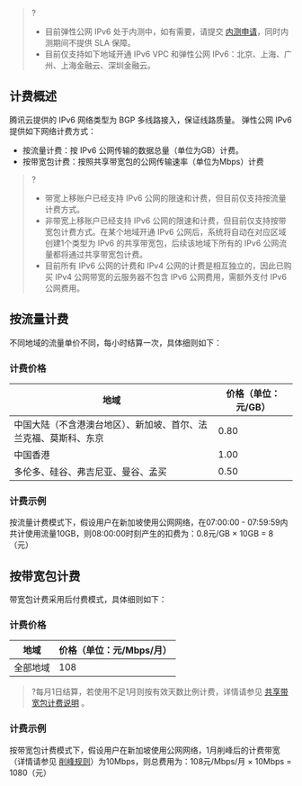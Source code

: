 >?
>- 目前弹性公网 IPv6 处于内测中，如有需要，请提交 [内测申请](https://cloud.tencent.com/apply/p/c28sebss8v)，同时内测期间不提供 SLA 保障。 
>- 目前仅支持如下地域开通 IPv6 VPC 和弹性公网 IPv6：北京、上海、广州、上海金融云、深圳金融云。
## 计费概述
腾讯云提供的 IPv6 网络类型为 BGP 多线路接入，保证线路质量。
弹性公网 IPv6 提供如下网络计费方式：
- 按流量计费：按 IPv6 公网传输的数据总量（单位为GB）计费。
- 按带宽包计费：按照共享带宽包的公网传输速率（单位为Mbps）计费

>?
>- 带宽上移账户已经支持 IPv6 公网的限速和计费，但目前仅支持按流量计费方式。
>- 非带宽上移账户已经支持 IPv6 公网的限速和计费，但目前仅支持按带宽包计费方式。在某个地域开通 IPv6 公网后，系统将自动在对应区域创建1个类型为 IPv6 的共享带宽包，后续该地域下所有的 IPv6 公网流量都将通过共享带宽包计费。
>- 目前所有 IPv6 公网的计费和 IPv4 公网的计费是相互独立的，因此已购买 IPv4 公网带宽的云服务器不包含 IPv6 公网费用，需额外支付 IPv6 公网费用。
>
## 按流量计费
不同地域的流量单价不同，每小时结算一次，具体细则如下：
### 计费价格
| 地域                   | 价格（单位：元/GB）  |
| ---------------- | ---------- |
| 中国大陆（不含港澳台地区）、新加坡、首尔、法兰克福、莫斯科、东京 | 0.80 |
| 中国香港                                                     | 1.00 |
| 多伦多、硅谷、弗吉尼亚、曼谷、孟买                   | 0.50 |

### 计费示例
按流量计费模式下，假设用户在新加坡使用公网网络，在07:00:00 - 07:59:59内共计使用流量10GB，则08:00:00时刻产生的扣费为：0.8元/GB × 10GB = 8（元）

## 按带宽包计费
带宽包计费采用后付费模式，具体细则如下：
### 计费价格
| 地域                                                  | 价格（单位：元/Mbps/月）     |
| ------------------------------------------------------------ | -------------- |
| 全部地域 | 108 |

>?每月1日结算，若使用不足1月则按有效天数比例计费，详情请参见 [共享带宽包计费说明](https://cloud.tencent.com/document/product/684/15255) 。
### 计费示例
按带宽包计费模式下，假设用户在新加坡使用公网网络，1月削峰后的计费带宽（详情请参见 [削峰规则](https://cloud.tencent.com/document/product/684/15255#.E6.9C.88-top5-.E8.AE.A1.E8.B4.B9)）为10Mbps，则总费用为：108元/Mbps/月 × 10Mbps = 1080（元）
